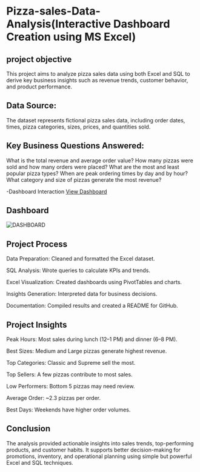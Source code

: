 # Pizza-sales-Data-Analysis(Interactive Dashboard Creation using MS Excel)

## project objective
This project aims to analyze pizza sales data using both Excel and SQL to derive key business insights such as revenue trends, customer behavior, and product performance.

## Data Source:
The dataset represents fictional pizza sales data, including order dates, times, pizza categories, sizes, prices, and quantities sold.

## Key Business Questions Answered:
What is the total revenue and average order value?
How many pizzas were sold and how many orders were placed?
What are the most and least popular pizza types?
When are peak ordering times by day and by hour?
What category and size of pizzas generate the most revenue?

-Dashboard Interaction <a href="https://github.com/rohan-317203/Data-Analysis-Dashboard/blob/main/DASHBOARD.png">View Dashboard</a>
## Dashboard 
![DASHBOARD](https://github.com/user-attachments/assets/f6bfec26-b0b3-4be5-9242-c55f3ebdae3f)


## Project Process 
Data Preparation: Cleaned and formatted the Excel dataset.

SQL Analysis: Wrote queries to calculate KPIs and trends.

Excel Visualization: Created dashboards using PivotTables and charts.

Insights Generation: Interpreted data for business decisions.

Documentation: Compiled results and created a README for GitHub.

## Project Insights 
Peak Hours: Most sales during lunch (12–1 PM) and dinner (6–8 PM).

Best Sizes: Medium and Large pizzas generate highest revenue.

Top Categories: Classic and Supreme sell the most.

Top Sellers: A few pizzas contribute to most sales.

Low Performers: Bottom 5 pizzas may need review.

Average Order: ~2.3 pizzas per order.

Best Days: Weekends have higher order volumes.

## Conclusion 
The analysis provided actionable insights into sales trends, top-performing products, and customer habits. It supports better decision-making for promotions, inventory, and operational planning using simple but powerful Excel and SQL techniques.






